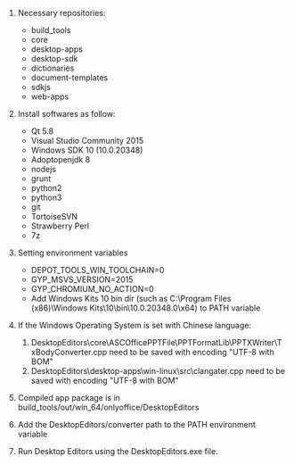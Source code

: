 1. Necessary repositories:
    - build_tools
    - core
    - desktop-apps
    - desktop-sdk
    - dictionaries
    - document-templates
    - sdkjs
    - web-apps
2. Install softwares as follow:
    - Qt 5.8
    - Visual Studio Community 2015
    - Windows SDK 10 (10.0.20348)
    - Adoptopenjdk 8
    - nodejs
    - grunt
    - python2
    - python3
    - git
    - TortoiseSVN
    - Strawberry Perl
    - 7z

3. Setting environment variables
    - DEPOT_TOOLS_WIN_TOOLCHAIN=0
    - GYP_MSVS_VERSION=2015
    - GYP_CHROMIUM_NO_ACTION=0
    - Add Windows Kits 10 bin dir (such as C:\Program Files (x86)\Windows Kits\10\bin\10.0.20348.0\x64) to PATH variable

4. If the Windows Operating System is set with Chinese language:

    1. DesktopEditors\core\ASCOfficePPTFile\PPTFormatLib\PPTXWriter\TxBodyConverter.cpp need to be saved with encoding "UTF-8 with BOM"
    2. DesktopEditors\desktop-apps\win-linux\src\clangater.cpp need to be saved with encoding "UTF-8 with BOM"

5. Compiled app package is in build_tools/out/win_64/onlyoffice/DesktopEditors

6. Add the DesktopEditors/converter path to the PATH environment variable

7. Run Desktop Editors using the DesktopEditors.exe file.